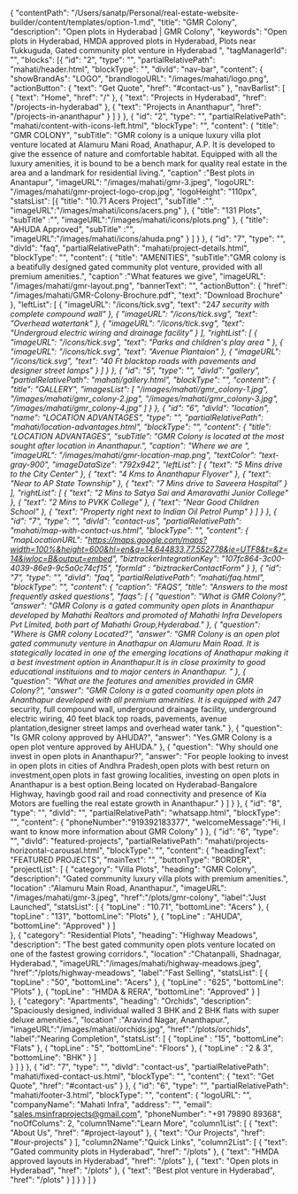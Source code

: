 {
  "contentPath": "/Users/sanatp/Personal/real-estate-website-builder/content/templates/option-1.md",
  "title": "GMR Colony",
  "description": "Open plots in Hyderabad | GMR Colony",
  "keywords": "Open plots in Hyderabad, HMDA approved plots in Hyderabad, Plots near Tukkuguda, Gated community plot venture in Hyderabad ",
  "tagManagerId": "",
  "blocks": [{
      "id": "2",
      "type": "",
      "partialRelativePath": "mahati/header.html",
      "blockType": "",
      "divId": "nav-bar",
      "content": {
        "showBrandAs": "LOGO",
        "brandlogoURL": "/images/mahati/logo.png",
        "actionButton": {
            "text": "Get Quote",
            "href": "#contact-us"
        },
        "navBarlist": [
          {
            "text": "Home",
            "href": "/"
          },
          {
            "text": "Projects in Hyderabad",
            "href": "/projects-in-hyderabad"
          },
          {
            "text": "Projects in Ananthapur",
            "href": "/projects-in-ananthapur"
          }
        ]
      }
    },
    {
      "id": "2",
      "type": "",
      "partialRelativePath": "mahati/content-with-icons-left.html",
      "blockType": "",
      "content": {
        "title": "GMR COLONY",
        "subTitle": "GMR colony is a unique luxury villa plot venture located at Alamuru Mani Road, Anathapur, A.P. It is developed to give the essence of nature and comfortable habitat. Equipped with all the luxury amenities, it is bound to be a bench mark for quality real estate in the area and a landmark for residential living.",
        "caption" :"Best plots in Anantapur",
        "imageURL": "/images/mahati/gmr-3.jpeg",
        "logoURL": "/images/mahati/gmr-project-logo-crop.jpg",
        "logoHeight": "110px",
        "statsList": [{
             "title": "10.71 Acers Project",
            "subTitle" :"",
            "imageURL":"/images/mahati/icons/acers.png"
          },
          {
            "title": "131 Plots",
            "subTitle" :"",
            "imageURL":"/images/mahati/icons/plots.png"
          },
          {
            "title": "AHUDA Approved",
            "subTitle" :"",
            "imageURL":"/images/mahati/icons/ahuda.png"
          }
        ]
      }
    },
    {
      "id": "7",
      "type": "",
      "divId": "faq",
      "partialRelativePath": "mahati/project-details.html",
      "blockType": "",
      "content": {
        "title": "AMENITIES",
        "subTitle":"GMR colony is a beatifully designed gated community plot venture, provided with all premium amenities.",
        "caption" :"What features we give",
        "imageURL": "/images/mahati/gmr-layout.png",
        "bannerText": "",
        "actionButton": {
          "href": "/images/mahati/GMR-Colony-Brochure.pdf",
          "text": "Download Brochure"
        },
        "leftList": [
          {
            "imageURL": "/icons/tick.svg",
            "text": "24*7 security with complete compound wall"
          },
           {
            "imageURL": "/icons/tick.svg",
            "text": "Overhead watertank"
          },
          {
            "imageURL": "/icons/tick.svg",
            "text": "Undergroud electric wiring and drainage facility"
          }
         ],
         "rightList": [
            {
              "imageURL": "/icons/tick.svg",
              "text": "Parks and children's play area "
            },
             {
            "imageURL": "/icons/tick.svg",
            "text": "Avenue Plantaion"
          },
            {
              "imageURL": "/icons/tick.svg",
              "text": "40 Ft blacktop roads with pavements and designer street lamps"
            }
         ]
      }
    },
    {
      "id": "5",
      "type": "",
      "divId": "gallery",
      "partialRelativePath": "mahati/gallery.html",
      "blockType": "",
      "content": {
        "title": "GALLERY",
        "imagesList": [
          "/images/mahati/gmr_colony-1.jpg",
          "/images/mahati/gmr_colony-2.jpg",
          "/images/mahati/gmr_colony-3.jpg",
          "/images/mahati/gmr_colony-4.jpg"
        ]
      }
    },
    {
      "id": "6",
      "divId": "location",
      "name": "LOCATION ADVANTAGES",
      "type": "",
      "partialRelativePath": "mahati/location-advantages.html",
      "blockType": "",
      "content": {
        "title": "LOCATION ADVANTAGES",
        "subTitle": "GMR Colony is located at the most sought after location in Ananthapur.",
        "caption": "Where we are ",
        "imageURL": "/images/mahati/gmr-location-map.png",
        "textColor": "text-gray-900",
        "imageDataSize": "792x942",
        "leftList": [
          {
            "text": "5 Mins drive to the City Center"
          },
          {
            "text": "4 Kms to Ananthapur Flyover"
          },
           {
            "text": "Near to AP State Township"
          },
          {
            "text": "7 Mins drive to Saveera Hospital"
          }
         ],
         "rightList": [
          {
            "text": "2 Mins to Satya Sai and Amaravathi Junior College"
          },
          {
            "text": "2 Mins to PVKK College"
          },
          {
            "text": "Near Good Children School"
          },
          {
            "text": "Property right next to Indian Oil Petrol Pump"
          }
         ]
      }
    },
    {
      "id": "7",
      "type": "",
      "divId": "contact-us",
      "partialRelativePath": "mahati/map-with-contact-us.html",
      "blockType": "",
      "content": {
        "mapLocationURL": "https://maps.google.com/maps?width=100%&height=600&hl=en&q=14.644833,77.552778&ie=UTF8&t=&z=14&iwloc=B&output=embed",
        "biztrackerIntegrationKey": "107fc864-3c00-4039-86e9-9c5a0c74cf15",
        "formId" : "biztrackerContactForm"
      }
    },
    {
      "id": "7",
      "type": "",
      "divId": "faq",
      "partialRelativePath": "mahati/faq.html",
      "blockType": "",
      "content": {
        "caption": "FAQS",
        "title": "Answers to the most frequently asked questions",
        "faqs": [
          {
            "question": "What is GMR Colony?",
            "answer": "GMR Colony is a gated community open plots in Ananthapur developed by Mahathi Realtors and promoted of Mahathi Infra Developers Pvt Limited, both part of Mahathi Group,Hyderabad."
          },
          {
            "question": "Where is GMR colony Located?",
            "answer": "GMR Colony is an open plot gated communuty venture in Anathapur on Alamuru Main Road. It is stategically located in one of the emerging locations of Anathapur making it a best investment option in Ananthapur.It is in close proximity to good educational instituions and to major centers in Ananthapur. "
          },
            {
            "question": "What are the features and amenities provided in GMR Colony?",
            "answer": "GMR Colony is a gated coomunity open plots in Ananthapur developed with all premium amenities. It is equipped with 24*7 security, full compound wall, underground drainage facility, underground electric wiring, 40 feet black top roads, pavements, avenue plantation,designer street lamps and overhead water tank."
          },
            {
            "question": "Is GMR colony approved by AHUDA?",
            "answer": "Yes.GMR Colony is a open plot venture approved by AHUDA."
          },
          {
            "question": "Why should one invest in open plots in Ananthapur?",
            "answer": "For people looking to invest in open plots in cities of Andhra Pradesh,open plots with best return on investment,open plots in fast growing localities, investing on open plots in Ananthapur is a best option.Being located on Hyderabad-Bangalore Highway, havingb good rail and road connectivity and presence of Kia Motors are fuelling the real estate growth in Ananthapur."
          }
        ]
      }
    },
    {
      "id": "8",
      "type": "",
      "divId": "",
      "partialRelativePath": "whatsapp.html",
      "blockType": "",
      "content": {
        "phoneNumber":"919392183377",
        "welcomeMessage":"Hi, I want to know more information about GMR Colony"
      }
    },
    {
      "id": "6",
      "type": "",
      "divId": "featured-projects",
      "partialRelativePath": "mahati/projects-horizontal-carousal.html",
      "blockType": "",
      "content": {
        "headingText": "FEATURED PROJECTS",
        "mainText": "",
        "buttonType": "BORDER",
        "projectList": [
          {
            "category": "Villa Plots",
            "heading": "GMR Colony",
            "description": "Gated community luxury villa plots with premium amenities.",
            "location" :"Alamuru Main Road, Ananthapur.",
            "imageURL": "/images/mahati/gmr-3.jpeg",
            "href":"/plots/gmr-colony",
            "label":"Just Launched",
            "statsList": [
              {
                "topLine" : "10.71",
                "bottomLine": "Acers"
              },
              {
                "topLine" : "131",
                "bottomLine": "Plots"
              },
              {
                "topLine" : "AHUDA",
                "bottomLine": "Approved"
              }
            ]  
          },
          {
            "category": "Residential Plots",
            "heading": "Highway Meadows",
            "description": "The best gated community open plots venture located on one of the fastest growing corridors.",
            "location" :"Chatanpalli, Shadnagar, Hyderabad.",
            "imageURL":"/images/mahati/highway-meadows.jpeg",
            "href":"/plots/highway-meadows",
            "label":"Fast Selling",
            "statsList": [
              {
                "topLine" : "50",
                "bottomLine": "Acers"
              },
              {
                "topLine" : "625",
                "bottomLine": "Plots"
              },
                {
                "topLine" : "HMDA & RERA",
                "bottomLine": "Approved"
              }
            ]          
          },
          {
            "category": "Apartments",
            "heading": "Orchids",
            "description": "Spaciously designed, individual walled 3 BHK and 2 BHK flats with super deluxe amenities.",
            "location" :"Aravind Nagar, Ananthapur.",
            "imageURL":"/images/mahati/orchids.jpg",
            "href":"/plots/orchids",
            "label":"Nearing Completion",
            "statsList": [
              {
                "topLine" : "15",
                "bottomLine": "Flats"
              },
              {
                "topLine" : "5",
                "bottomLine": "Floors"
              },
              {
                "topLine" : "2 & 3",
                "bottomLine": "BHK"
              }
            ]  
          }
        ]
      }
    },
    {
      "id": "7",
      "type": "",
      "divId": "contact-us",
      "partialRelativePath": "mahati/fixed-contact-us.html",
      "blockType": "",
      "content": {
        "text": "Get Quote",
        "href": "#contact-us"
      }
    },
    {
      "id": "6",
      "type": "",
      "partialRelativePath": "mahati/footer-3.html",
      "blockType": "",
      "content": {
        "logoURL": "",
        "companyName": "Mahati Infra",
        "address": "",
        "email": "sales.msinfraprojects@gmail.com",
        "phoneNumber": "+91 79890 89368",
        "noOfColums": 2,
        "column1Name":"Learn More",
        "column1List": [
        {
            "text": "About Us",
            "href": "#project-layout"
          },
          {
            "text": "Our Projects",
            "href": "#our-projects"
          }
        ],
        "column2Name":"Quick Links",
        "column2List": [
          {
            "text": "Gated community plots in Hyderabad",
            "href": "/plots"
          },
          {
            "text": "HMDA approved layouts in Hyderabad",
            "href": "/plots"
          },
          {
            "text": "Open plots in Hyderabad",
            "href": "/plots"
          },
          {
            "text": "Best plot venture in Hyderabad",
            "href": "/plots"
          }
        ]
      }
    }
  ]
}
